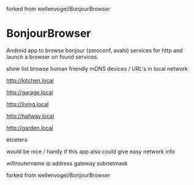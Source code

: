 forked from wellenvogel/BonjourBrowser

# BonjourBrowser
Android app to browse bonjour (zeroconf, avahi) services for http and launch a browser on found services.

show list browse human friendly mDNS devices / URL's in local network

http://kitchen.local

http://garage.local

http://living.local

http://hallway.local

http://garden.local

etcetera


would be nice / handy if this app also could give easy network info

wifiroutername ip address gateway subnetmask 

forked from wellenvogel/BonjourBrowser
